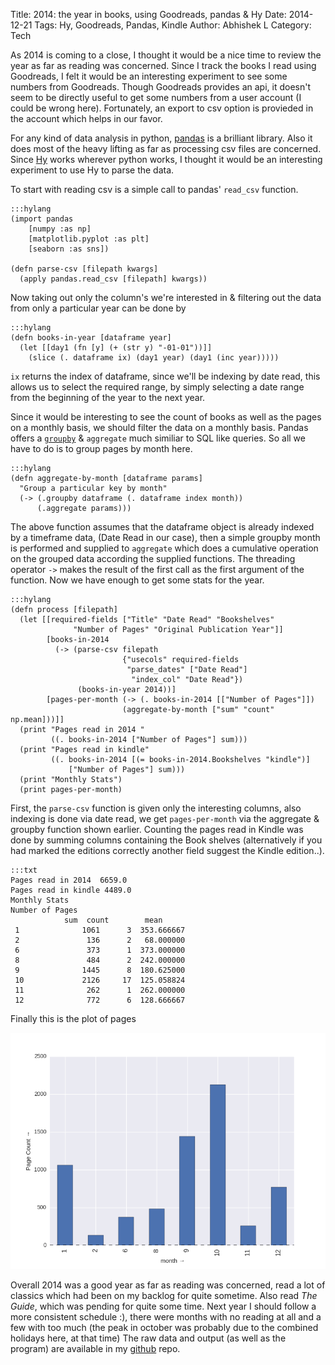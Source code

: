 Title: 2014: the year in books, using Goodreads, pandas & Hy
Date: 2014-12-21
Tags: Hy, Goodreads, Pandas, Kindle
Author: Abhishek L
Category: Tech

As 2014 is coming to a close, I thought it would be a nice time to
review the year as far as reading was concerned. Since I track the
books I read using Goodreads, I felt it would be an interesting
experiment to see some numbers from Goodreads. Though Goodreads
provides an api, it doesn't seem to be directly useful to get some
numbers from a user account (I could be wrong here). Fortunately, an
export to csv option is provieded in the account which helps in our
favor.

For any kind of data analysis in python, [pandas][1] is a brilliant
library. Also it does most of the heavy lifting as far as processing
csv files are concerned. Since [Hy][2] works wherever python works, I
thought it would be an interesting experiment to use Hy to parse the
data.

To start with reading csv is a simple call to pandas' `read_csv`
function.

    :::hylang
	(import pandas
        [numpy :as np]
        [matplotlib.pyplot :as plt]
        [seaborn :as sns])

    (defn parse-csv [filepath kwargs]
	  (apply pandas.read_csv [filepath] kwargs))

Now taking out only the column's we're interested in & filtering out
the data from only a particular year can be done by

	:::hylang
    (defn books-in-year [dataframe year]
	  (let [[day1 (fn [y] (+ (str y) "-01-01"))]]
        (slice (. dataframe ix) (day1 year) (day1 (inc year)))))

`ix` returns the index of dataframe, since we'll be indexing by date
read, this allows us to select the required range, by simply selecting
a date range from the beginning of the year to the next year.

Since it would be interesting to see the count of books as well as the
pages on a monthly basis, we should filter the data on a monthly
basis. Pandas offers a [`groupby`][3] & `aggregate` much similiar to
SQL like queries. So all we have to do is to group pages by month
here.

    :::hylang
	(defn aggregate-by-month [dataframe params]
	  "Group a particular key by month"
      (-> (.groupby dataframe (. dataframe index month))
	      (.aggregate params)))

The above function assumes that the dataframe object is already
indexed by a timeframe data, (Date Read in our case), then a simple
groupby month is performed and supplied to `aggregate` which does a
cumulative operation on the grouped data according the supplied
functions. The threading operator `->` makes the result of the first
call as the first argument of the function. Now we have enough to get
some stats for the year.

    :::hylang
	(defn process [filepath]
	  (let [[required-fields ["Title" "Date Read" "Bookshelves"
                  "Number of Pages" "Original Publication Year"]]
            [books-in-2014
              (-> (parse-csv filepath
                             {"usecols" required-fields
                              "parse_dates" ["Date Read"]
                               "index_col" "Date Read"})
                   (books-in-year 2014))]
            [pages-per-month (-> (. books-in-2014 [["Number of Pages"]])
                             (aggregate-by-month ["sum" "count" np.mean]))]]
      (print "Pages read in 2014 "
             ((. books-in-2014 ["Number of Pages"] sum)))
      (print "Pages read in kindle"
             ((. books-in-2014 [(= books-in-2014.Bookshelves "kindle")]
                 ["Number of Pages"] sum)))
      (print "Monthly Stats")
      (print pages-per-month)


First, the `parse-csv` function is given only the interesting columns,
also indexing is done via date read, we get `pages-per-month` via the
aggregate & groupby function shown earlier. Counting the pages read in
Kindle was done by summing columns containing the Book shelves
(alternatively if you had marked the editions correctly another field
suggest the Kindle edition..).

    :::txt
	Pages read in 2014  6659.0
	Pages read in kindle 4489.0
	Monthly Stats
    Number of Pages
                sum  count        mean
     1              1061      3  353.666667
     2               136      2   68.000000
     6               373      1  373.000000
     8               484      2  242.000000
     9              1445      8  180.625000
     10             2126     17  125.058824
     11              262      1  262.000000
     12              772      6  128.666667


Finally this is the plot of pages

![pages_per_month](images/pages-per-month.png)

Overall 2014 was a good year as far as reading was concerned, read a
lot of classics which had been on my backlog for quite sometime. Also
read *The Guide*, which was pending for quite some time. Next year I
should follow a more consistent schedule :), there were months with no
reading at all and a few with too much (the peak in october was
probably due to the combined holidays here, at that time) The raw data
and output (as well as the program) are available in my [github][4]
repo.

[1]: http://pandas.pydata.org
[2]: http://hylang.org
[3]: http://pandas.pydata.org/pandas-docs/stable/groupby.html
[4]: http://github.com/theanalyst/cuddlebear
